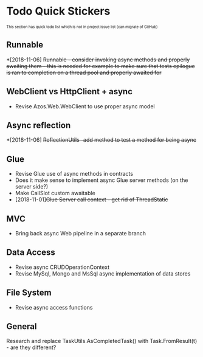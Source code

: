 # Todo Quick Stickers
<sub><sup>This section has quick todo list which is not in project issue list
 (can migrate of GitHub)</sub></sup>


## Runnable
*[2018-11-06] ~~Runnable - consider invoking async methods and properly awaiting them - 
 this is needed for example to make sure that tests epilogue is ran to completion on 
a thread pool and properly awaited for~~

## WebClient vs HttpClient + async
* Revise Azos.Web.WebClient to use proper async model

## Async reflection
*[2018-11-06] ~~ReflectionUtils -add method to test a method for being async~~

## Glue
* Revise Glue use of async methods in contracts
* Does it make sense to implement async Glue server methods (on the server side?)
* Make CallSlot custom awaitable
* [2018-11-01]~~Glue Server call context - get rid of ThreadStatic~~

## MVC
* Bring back async Web pipeline in a separate branch

## Data Access
* Revise async CRUDOperationContext
* Revise MySql, Mongo and MsSql async implementation of data stores

## File System
* Revise async access functions

## General
Research and replace TaskUtils.AsCompletedTask() with Task.FromResult(t) - are they different?